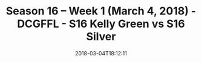 ---
title: Season 16 – Week 1 (March 4, 2018) - DCGFFL - S16 Kelly Green vs S16 Silver
teams-score:
- team: _teams/s16-kelly-green.md
  score: 30
- team: _teams/s16-silver.md
  score: 13
mvp: Jordan Anderson, Mitch Scuzzarella
game-ball: Dameron Rendell, RJ Martin
sportsperson: 'Sean Holihan, Bobby Bosfield '
season: 16
week: 1
date: '2018-03-04T18:12:11'
pageid: season-16-week-1-march-4-2018-6352-vs-6366
---